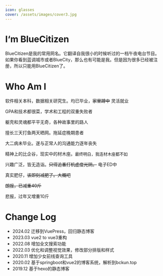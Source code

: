 ```yaml
---
icon: glasses
cover: /assets/images/cover3.jpg
---
```


# I‘m BlueCitizen

BlueCitizen是我的常用网名。它翻译自我很小的时候听过的一档午夜电台节目。如果你看到蓝调城市或者BlueCity，那么也有可能是我。但是因为很多已经被注册，所以只能用BlueCitizen了。

# Who Am I

软件相关本科，数据相关研究生。均已毕业，~~家里蹲中~~
灵活就业

GPA和技术都很菜，学术和工程的双重失败者

躯壳和灵魂都平平无奇，各种故事里的路人

擅长三天打鱼两天晒网。拖延症晚期患者

大二病未毕业。遂与正常人的沟通能力逐年丧失

精神上的比企谷，现实中的材木座。<font size="2">最终明白，我连材木座都不如</font>

兴趣广泛，皆无造诣。~~只得追番打机虚度光阴。~~
电子ED中

真实肥仔，~~该即刻减肥了。大概吧~~

~~朗报，已减重40斤~~

悲报，过年又增重10斤

# Change Log
- 2024.02 迁移到VuePress，回归静态博客
- 2023.03 vue2 to vue3重构
- 2022.08 增加全文搜索功能
- 2022.03 优化和调整视觉效果，修改部分排版和样式
- 2020.11 增加少女前线查询工具
- 2020.02 基于springboot和vue2的博客系统，解析到bckun.top
- 2019.12 基于hexo的静态博客